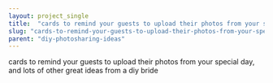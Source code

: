 ```yaml
---
layout: project_single
title:  "cards to remind your guests to upload their photos from your special day, and lots of other great ideas from a diy bride"
slug: "cards-to-remind-your-guests-to-upload-their-photos-from-your-special-day-and-lots"
parent: "diy-photosharing-ideas"
---
```

cards to remind your guests to upload their photos from your special day, and lots of other great ideas from a diy bride